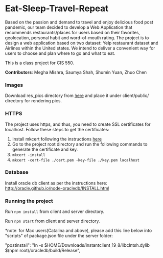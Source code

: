 # Eat-Sleep-Travel-Repeat

Based on the passion and demand to travel and enjoy delicious food post pandemic, our team decided to develop a Web Application that recommends restaurants/places for users based on their favorites, geolocation, personal habit and word-of-mouth rating. The project is to design a web application based on two dataset: Yelp restaurant dataset and Airlines within the United states. We intend to deliver a convenient way for users to choose and plan where to go and what to eat. 

This is a class project for CIS 550.

**Contributors**: Megha Mishra, Saumya Shah, Shumin Yuan, Zhuo Chen

### Images

Download res_pics directory from [here](https://drive.google.com/drive/folders/1qmXI027Z-Qr2r-4XdxqtKQI1ZMDp7HEU?usp=sharing) and place it under client/public/ directory for rendering pics.

### HTTPS

The project uses https, and thus, you need to create SSL certificates for localhost. Follow these steps to get the certificates:
1. Install mkcert following the instructions [here](https://github.com/FiloSottile/mkcert#installation) 
2. Go to the project root directory and run the following commands to generate the certificate and key.
3. `mkcert -install`
4. `mkcert -cert-file ./cert.pem -key-file ./key.pem localhost`

### Database 

Install oracle db client as per the instructions here: http://oracle.github.io/node-oracledb/INSTALL.html

### Running the project

Run `npm install` from client and server directory.

Run `npm start` from client and server directory.


*note: for Mac users(Catalina and above), please add this line below into "scripts" of package.json file under the server folder:

"postinstall": "ln -s $HOME/Downloads/instantclient_19_8/libclntsh.dylib $(npm root)/oracledb/build/Release",
